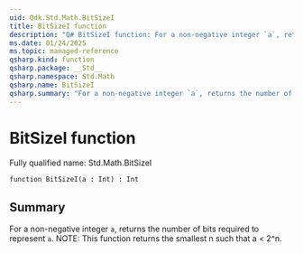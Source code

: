 ```yaml
---
uid: Qdk.Std.Math.BitSizeI
title: BitSizeI function
description: "Q# BitSizeI function: For a non-negative integer `a`, returns the number of bits required to represent `a`. NOTE: This function returns the smallest n such that a < 2^n."
ms.date: 01/24/2025
ms.topic: managed-reference
qsharp.kind: function
qsharp.package: __Std__
qsharp.namespace: Std.Math
qsharp.name: BitSizeI
qsharp.summary: "For a non-negative integer `a`, returns the number of bits required to represent `a`. NOTE: This function returns the smallest n such that a < 2^n."
---
```


# BitSizeI function

Fully qualified name: Std.Math.BitSizeI

```qsharp
function BitSizeI(a : Int) : Int
```

## Summary
For a non-negative integer `a`, returns the number of bits required to represent `a`.
NOTE: This function returns the smallest n such that a < 2^n.
